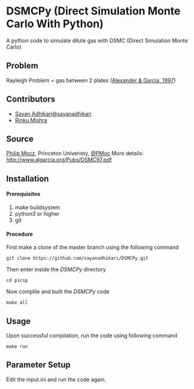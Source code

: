 # DSMCPy (Direct Simulation Monte Carlo With Python)

A python code to simulate dilute gas with DSMC (Direct Simulation Monte Carlo)

## Problem
Rayleigh Problem = gas between 2 plates ([Alexander & Garcia, 1997](https://doi.org/10.1063/1.168619))

## Contributors
- [Sayan Adhikari](https://github.com/sayanadhikari)[@sayanadhikari](https://twitter.com/sayanadhikari)
- [Rinku Mishra](https://github.com/rinku-mishra)

## Source 
[Philip Mocz](https://github.com/pmocz/dsmc-python), Princeton Univeristy, [@PMoc](https://twitter.com/PMocz)
More details: http://www.algarcia.org/Pubs/DSMC97.pdf


Installation
------------
#### Prerequisites
1. make buildsystem
2. python3 or higher
3. git

#### Procedure
First make a clone of the master branch using the following command
```shell
git clone https://github.com/sayanadhikari/DSMCPy.git
```
Then enter inside the *DSMCPy* directory 
```shell
cd picsp
```
Now complile and built the *DSMCPy* code
```shell
make all
``` 
Usage
-----
Upon successful compilation, run the code using following command
```shell
make run
```
Parameter Setup
----------------------
Edit the input.ini and run the code again.

